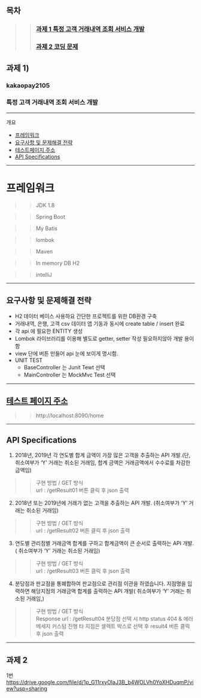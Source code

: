 
## 목차 
>> ### [과제 1   특정 고객 거래내역 조회 서비스 개발](#과제-1)
>> ### [과제 2   코딩 문제](#과제-2)


## 과제 1)   
### kakaopay2105  

### 특정 고객 거래내역 조회 서비스 개발
---

개요

* [프레임워크](#프레임워크)
* [요구사항 및 문제해결 전략](#요구사항-및-문제해결-전략)
* [테스트페이지 주소](#테스트-페이지-주소)
* [API Specifications](#API-Specifications)


---

# 프레임워크

>> JDK 1.8

>> Spring Boot

>> My Batis

>> lombok 

>> Maven

>> In memory DB  H2 

>> intelliJ

---

## 요구사항 및 문제해결 전략
  * H2 데이터 베이스 사용하요 간단한 프로젝트를 위한 DB환경 구축 
  * 거래내역, 은행, 고객 csv 데이터 앱 기동과 동시에 create table / insert 완료 
  * 각 api 에 필요한 ENTITY 생성 
  * Lombok 라이브러리를 이용해 별도로 getter, setter 작성 필요하지않아 개발 용이함
  * view 단에 버튼 만들어 api  눈에 보이게 명시함.
  * UNIT TEST 
    * BaseController 는 Junit Tewt 선택 
    * MainController 는 MockMvc Test 선택

---

## [테스트 페이지 주소](http://localhost:8090/home)
>> http://localhost:8090/home

---
## API Specifications

 1.	2018년, 2019년 각 연도별 합계 금액이 가장 많은 고객을 추출하는 API 개발.(단, 취소여부가 ‘Y’ 거래는 취소된 거래임, 합계 금액은 거래금액에서 수수료를 차감한 금액임)
 >>  구현 방법 / GET 방식  
 >>  url : /getResult01
 >>  버튼 클릭 후 json 출력

2.	2018년 또는 2019년에 거래가 없는 고객을 추출하는 API 개발. (취소여부가 ‘Y’ 거래는 취소된 거래임)

>>  구현 방법 / GET 방식  
  >>  url : /getResult02
  >>  버튼 클릭 후 json 출력


3.	연도별 관리점별 거래금액 합계를 구하고 합계금액이 큰 순서로 출력하는 API 개발.( 취소여부가 ‘Y’ 거래는 취소된 거래임)
>>  구현 방법 / GET 방식  
>>  url : /getResult03
>>  버튼 클릭 후 json 출력

4.	분당점과 판교점을 통폐합하여 판교점으로 관리점 이관을 하였습니다. 지점명을 입력하면 해당지점의 거래금액 합계를 출력하는 API 개발( 취소여부가 ‘Y’ 거래는 취소된 거래임,)
>>  구현 방법 / GET 방식  
 >>  Response 
 >>  url : /getResult04
 >>  분당점 선택 시 http status 404 & 에러 메세지 커스텀 진행 
 >>  타 지점은 셀렉트 박스로 선택 후  result4 버튼 클릭 후 json 출력


---

## 과제 2

1번 
https://drive.google.com/file/d/1p_G11rxyOIaJ3B_b4WOLVh0YoXHDuqmP/view?usp=sharing
